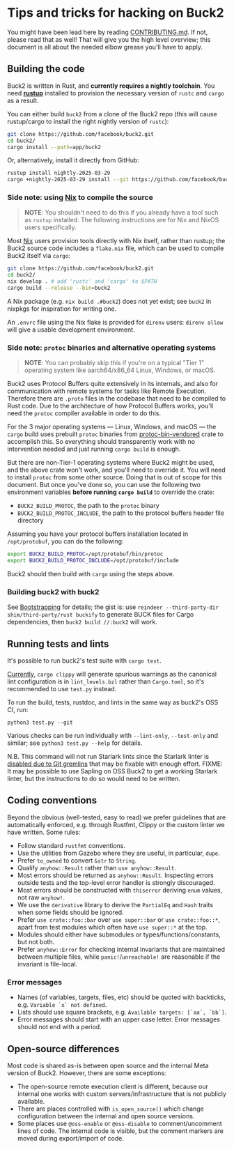 # Tips and tricks for hacking on Buck2

You might have been lead here by reading [CONTRIBUTING.md](/CONTRIBUTING.md). If
not, please read that as well! That will give you the high level overview; this
document is all about the needed elbow grease you'll have to apply.

## Building the code

Buck2 is written in Rust, and **currently requires a nightly toolchain**. You
need **[rustup](https://rustup.rs)** installed to provision the necessary
version of `rustc` and `cargo` as a result.

You can either build `buck2` from a clone of the Buck2 repo (this will cause
rustup/cargo to install the right nightly version of `rustc`):

```sh
git clone https://github.com/facebook/buck2.git
cd buck2/
cargo install --path=app/buck2
```

Or, alternatively, install it directly from GitHub:

```sh
rustup install nightly-2025-03-29
cargo +nightly-2025-03-29 install --git https://github.com/facebook/buck2.git buck2
```

### Side note: using [Nix] to compile the source

> **NOTE**: You shouldn't need to do this if you already have a tool such as
> `rustup` installed. The following instructions are for Nix and NixOS users
> specifically.

Most [Nix] users provision tools directly with Nix itself, rather than rustup;
the Buck2 source code includes a `flake.nix` file, which can be used to compile
Buck2 itself via `cargo`:

```sh
git clone https://github.com/facebook/buck2.git
cd buck2/
nix develop . # add 'rustc' and 'cargo' to $PATH
cargo build --release --bin=buck2
```

A Nix package (e.g. `nix build .#buck2`) does not yet exist; see `buck2` in
nixpkgs for inspiration for writing one.

An `.envrc` file using the Nix flake is provided for `direnv` users:
`direnv allow` will give a usable development environment.

[Nix]: https://nixos.org/nix

### Side note: `protoc` binaries and alternative operating systems

> **NOTE**: You can probably skip this if you're on a typical "Tier 1" operating
> system like aarch64/x86_64 Linux, Windows, or macOS.

Buck2 uses Protocol Buffers quite extensively in its internals, and also for
communication with remote systems for tasks like Remote Execution. Therefore
there are `.proto` files in the codebase that need to be compiled to Rust code.
Due to the architecture of how Protocol Buffers works, you'll need the `protoc`
compiler available in order to do this.

For the 3 major operating systems &mdash; Linux, Windows, and macOS &mdash; the
`cargo` build uses prebuilt `protoc` binaries from
[protoc-bin-vendored](https://crates.io/crates/protoc-bin-vendored) crate to
accomplish this. So everything should transparently work with no intervention
needed and just running `cargo build` is enough.

But there are non-Tier-1 operating systems where Buck2 might be used, and the
above crate won't work, and you'll need to override it. You will need to install
`protoc` from some other source. Doing that is out of scope for this document.
But once you've done so, you can use the following two environment variables
**before running `cargo build`** to override the crate:

- `BUCK2_BUILD_PROTOC`, the path to the `protoc` binary
- `BUCK2_BUILD_PROTOC_INCLUDE`, the path to the protocol buffers header file
  directory

Assuming you have your protocol buffers installation located in `/opt/protobuf`,
you can do the following:

```bash
export BUCK2_BUILD_PROTOC=/opt/protobuf/bin/protoc
export BUCK2_BUILD_PROTOC_INCLUDE=/opt/protobuf/include
```

Buck2 should then build with `cargo` using the steps above.

### Building buck2 with buck2

See [Bootstrapping] for details; the gist is: use
`reindeer --third-party-dir shim/third-party/rust buckify` to generate BUCK
files for Cargo dependencies, then `buck2 build //:buck2` will work.

[Bootstrapping]: ./docs/about/bootstrapping.md

## Running tests and lints

It's possible to run buck2's test suite with `cargo test`.

[Currently][clippy-bug], `cargo clippy` will generate spurious warnings as the
canonical lint configuration is in `lint_levels.bzl` rather than `Cargo.toml`,
so it's recommended to use `test.py` instead.

[clippy-bug]: https://github.com/facebook/buck2/issues/943

To run the build, tests, rustdoc, and lints in the same way as buck2's OSS CI,
run:

```
python3 test.py --git
```

Various checks can be run individually with `--lint-only`, `--test-only` and
similar; see `python3 test.py --help` for details.

N.B. This command will not run Starlark lints since the Starlark linter is
[disabled due to Git gremlins][Git gremlins] that may be fixable with enough
effort. FIXME: It may be possible to use Sapling on OSS Buck2 to get a working
Starlark linter, but the instructions to do so would need to be written.

[Git gremlins]:
  https://github.com/facebook/buck2/commit/54f986c0329f4f60e9057d7e86f3d361f1b5e1bf

## Coding conventions

Beyond the obvious (well-tested, easy to read) we prefer guidelines that are
automatically enforced, e.g. through Rustfmt, Clippy or the custom linter we
have written. Some rules:

- Follow standard `rustfmt` conventions.
- Use the utilities from Gazebo where they are useful, in particular, `dupe`.
- Prefer `to_owned` to convert `&str` to `String`.
- Qualify `anyhow::Result` rather than `use anyhow::Result`.
- Most errors should be returned as `anyhow::Result`. Inspecting errors outside
  tests and the top-level error handler is strongly discouraged.
- Most errors should be constructed with `thiserror` deriving `enum` values, not
  raw `anyhow!`.
- We use the `derivative` library to derive the `PartialEq` and `Hash` traits
  when some fields should be ignored.
- Prefer `use crate::foo::bar` over `use super::bar` or `use crate::foo::*`,
  apart from test modules which often have `use super::*` at the top.
- Modules should either have submodules or types/functions/constants, but not
  both.
- Prefer `anyhow::Error` for checking internal invariants that are maintained
  between multiple files, while `panic!`/`unreachable!` are reasonable if the
  invariant is file-local.

### Error messages

- Names (of variables, targets, files, etc) should be quoted with backticks,
  e.g. `` Variable `x` not defined ``.
- Lists should use square brackets, e.g. `` Available targets: [`aa`, `bb`] ``.
- Error messages should start with an upper case letter. Error messages should
  not end with a period.

## Open-source differences

Most code is shared as-is between open source and the internal Meta version of
Buck2. However, there are some exceptions:

- The open-source remote execution client is different, because our internal one
  works with custom servers/infrastructure that is not publicly available.
- There are places controlled with `is_open_source()` which change configuration
  between the internal and open source versions.
- Some places use `@oss-enable` or `@oss-disable` to comment/uncomment lines of
  code. The internal code is visible, but the comment markers are moved during
  export/import of code.
